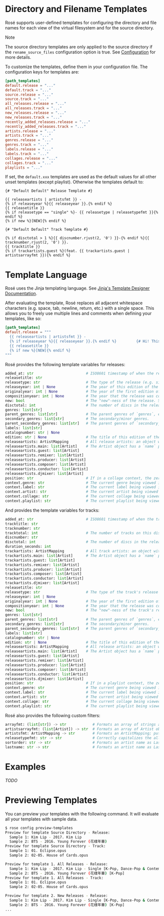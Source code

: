 # Directory and Filename Templates

Rosé supports user-defined templates for configuring the directory and file names for each view of
the virtual filesystem and for the source directory.

> [!NOTE]
> The source directory templates are only applied to the source directory if the
> `rename_source_files` configuration option is true. See [Configuration](./CONFIGURATION.md) for
> more details.

To customize the templates, define them in your configuration file. The configuration keys for
templates are:

```toml
[path_templates]
default.release = "..."
default.track = "..."
source.release = "..."
source.track = "..."
all_releases.release = "..."
all_releases.track = "..."
new_releases.release = "..."
new_releases.track = "..."
recently_added_releases.release = "..."
recently_added_releases.track = "..."
artists.release = "..."
artists.track = "..."
genres.release = "..."
genres.track = "..."
labels.release = "..."
labels.track = "..."
collages.release = "..."
collages.track = "..."
playlists = "..."
```

If set, the `default.xxx` templates are used as the default values for all other unset templates
(except playlist). Otherwise the templates default to:

```jinja2
{# "Default Default" Release Template #}

{{ releaseartists | artistsfmt }} -
{% if releaseyear %}{{ releaseyear }}.{% endif %}
{{ releasetitle }}
{% if releasetype == "single" %}- {{ releasetype | releasetypefmt }}{% endif %}
{% if new %}[NEW]{% endif %}

{# "Default Default" Track Template #}

{% if disctotal > 1 %}{{ discnumber.rjust(2, '0') }}-{% endif %}{{ tracknumber.rjust(2, '0') }}.
{{ tracktitle }}
{% if trackartists.guest %}(feat. {{ trackartists.guest | artistsarrayfmt }}){% endif %}
```

# Template Language

Rosé uses the Jinja templating language. See [Jinja's Template Designer
Documentation](https://jinja.palletsprojects.com/en/3.1.x/templates/).

After evaluating the template, Rosé replaces all adjacent whitespace characters (e.g. space, tab,
newline, return, etc.) with a single space. This allows you to freely use multiple lines and
comments when defining your templates, like so:

```toml
[path_templates]
default.release = """
  {{ releaseartists | artistsfmt }} -
  {% if releaseyear %}{{ releaseyear }}.{% endif %}         {# Hi! This is a comment! #}
  {{ releasetitle }}
  {% if new %}[NEW]{% endif %}
"""
```

Rosé provides the following template variables for releases:

```python
added_at: str                        # ISO8601 timestamp of when the release was added to the library.
releasetitle: str
releasetype: str                     # The type of the release (e.g. single, ep, etc). One of the enums as defined in TAGGING_CONVENTIONS.md.
releaseyear: int | None              # The year of this edition of the release.
originalyear: int | None             # The year of the first edition of the release.
compositionyear: int | None          # The year that the release was composed. Mainly of interest in classical music.
new: bool                            # The "new"-ness of the release. See RELEASES.md for documentation on this feature.
disctotal: int                       # The number of discs in the release.
genres: list[str]
parent_genres: list[str]             # The parent genres of `genres`, excluding `genres`.
secondary_genres: list[str]          # The secondary/minor genres.
parent_secondary_genres: list[str]   # The parent genres of `secondary_genres`, excluding `secondary_genres`.
labels: list[str]
catalognumber: str | None
edition: str | None                  # The title of this edition of the release.
releaseartists: ArtistMapping        # All release artists: an object with 6 properties, each corresponding to one role.
releaseartists.main: list[Artist]    # The Artist object has a `name` property with the artist name.
releaseartists.guest: list[Artist]
releaseartists.remixer: list[Artist]
releaseartists.producer: list[Artist]
releaseartists.composer: list[Artist]
releaseartists.conductor: list[Artist]
releaseartists.djmixer: list[Artist]
position: str                        # If in a collage context, the zero-padded position of the release in the collage.
context.genre: str                   # The current genre being viewed in the Virtual Filesystem.
context.label: str                   # The current label being viewed in the Virtual Filesystem.
context.artist: str                  # The current artist being viewed in the Virtual Filesystem.
context.collage: str                 # The current collage being viewed in the Virtual Filesystem.
context.playlist: str                # The current playlist being viewed in the Virtual Filesystem.
```

And provides the template variables for tracks:

```python
added_at: str                        # ISO8601 timestamp of when the track's parent release was added to the library.
tracktitle: str
tracknumber: str
tracktotal: int                      # The number of tracks on this disc.
discnumber: str
disctotal: int                       # The number of discs in the release.
duration_seconds: int
trackartists: ArtistMapping          # All track artists: an object with 6 properties, each corresponding to one role.
trackartists.main: list[Artist]      # The Artist object has a `name` property with the artist name.
trackartists.guest: list[Artist]
trackartists.remixer: list[Artist]
trackartists.producer: list[Artist]
trackartists.composer: list[Artist]
trackartists.conductor: list[Artist]
trackartists.djmixer: list[Artist]
releasetitle: str
releasetype: str                     # The type of the track's release (e.g. single, ep, etc).
releaseyear: int | None
originalyear: int | None             # The year of the first edition of the release.
compositionyear: int | None          # The year that the release was composed. Mainly of interest in classical music.
new: bool                            # The "new"-ness of the track's release.
genres: list[str]
parent_genres: list[str]             # The parent genres of `genres`, excluding `genres`.
secondary_genres: list[str]          # The secondary/minor genres.
parent_secondary_genres: list[str]   # The parent genres of `secondary_genres`, excluding `secondary_genres`.
labels: list[str]
catalognumber: str | None
edition: str | None                  # The title of this edition of the release.
releaseartists: ArtistMapping        # All release artists: an object with 6 properties, each corresponding to one role.
releaseartists.main: list[Artist]    # The Artist object has a `name` property with the artist name.
releaseartists.guest: list[Artist]
releaseartists.remixer: list[Artist]
releaseartists.producer: list[Artist]
releaseartists.composer: list[Artist]
releaseartists.conductor: list[Artist]
releaseartists.djmixer: list[Artist]
position: str                        # If in a playlist context, the zero-padded position of the track in the playlist.
context.genre: str                   # The current genre being viewed in the Virtual Filesystem.
context.label: str                   # The current label being viewed in the Virtual Filesystem.
context.artist: str                  # The current artist being viewed in the Virtual Filesystem.
context.collage: str                 # The current collage being viewed in the Virtual Filesystem.
context.playlist: str                # The current playlist being viewed in the Virtual Filesystem.
```

Rosé also provides the following custom filters:

```python
arrayfmt: (list[str]) -> str            # Formats an array of strings as x, y & z.
artistsarrayfmt: (list[Artist]) -> str  # Formats an array of Artist objects as x, y & z.
artistsfmt: ArtistMapping -> str        # Formats an ArtistMapping; puts guests in (feat. x) and producers in (prod. x).
releasetypefmt: str -> str              # Correctly capitalizes the all-lowercase release type enum value.
sortorder: str -> str                   # Formats an artist name as Lastname, Firstname.
lastname: str -> str                    # Formats an artist name as Lastname.
```

# Examples

_TODO_

# Previewing Templates

You can preview your templates with the following command. It will evaluate all your templates with
sample data.

```bash
$ rose config preview-templates
Preview for template Source Directory - Release:
  Sample 1: Kim Lip - 2017. Kim Lip
  Sample 2: BTS - 2016. Young Forever (花樣年華)
Preview for template Source Directory - Track:
  Sample 1: 01. Eclipse.opus
  Sample 2: 02-05. House of Cards.opus

Preview for template 1. All Releases - Release:
  Sample 1: Kim Lip - 2017. Kim Lip - Single [K-Pop, Dance-Pop & Contemporary R&B]
  Sample 2: BTS - 2016. Young Forever (花樣年華) [K-Pop]
Preview for template 1. All Releases - Track:
  Sample 1: 01. Eclipse.opus
  Sample 2: 02-05. House of Cards.opus

Preview for template 2. New Releases - Release:
  Sample 1: Kim Lip - 2017. Kim Lip - Single [K-Pop, Dance-Pop & Contemporary R&B]
  Sample 2: BTS - 2016. Young Forever (花樣年華) [K-Pop]
...
```
